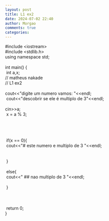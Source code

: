 ```yaml
---
layout: post
title: L1 ex2
date: 2024-07-02 22:40
author: Morgao
comments: true
categories: 
---
```

#include &lt;iostream&gt;<br />
#include &lt;stdlib.h&gt;<br />
using namespace std;<br />
<br />
int main() {<br />
<span style="white-space: pre;"> </span>int a,x;<br />
// matheus nakade<br />
// L1 ex2<br />
<span style="white-space: pre;"> </span>cout&lt;&lt;"digite um numero vamos: "&lt;&lt;endl;<br />
<span style="white-space: pre;"> </span>cout&lt;&lt;"descobrir se ele é multiplo de 3"&lt;&lt;endl;<br />
<span style="white-space: pre;"> </span>cin&gt;&gt;a;<br />
<span style="white-space: pre;"> </span>x = a % 3;<br />
<span style="white-space: pre;"> </span><br />
<span style="white-space: pre;"> </span><br />
<span style="white-space: pre;"> </span><br />
<span style="white-space: pre;"> </span><br />
<span style="white-space: pre;"> </span>if(x == 0){<br />
<span style="white-space: pre;">   </span>cout&lt;&lt;"# este numero e multiplo de 3 "&lt;&lt;endl;<br />
<span style="white-space: pre;">  </span><br />
<span style="white-space: pre;"> </span>}<br />
<span style="white-space: pre;"> </span><br />
<span style="white-space: pre;"> </span>else{<br />
<span style="white-space: pre;">   </span>cout&lt;&lt;" ## nao multiplo de 3 "&lt;&lt;endl;<br />
<span style="white-space: pre;"> </span><br />
<span style="white-space: pre;"> </span>}<br />
<span style="white-space: pre;"> </span><br />
<span style="white-space: pre;"> </span><br />
<br />
<span style="white-space: pre;"> </span>return 0;<br />
}
